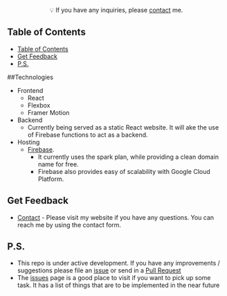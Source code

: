 <p align = "center">💡 If you have any inquiries, please <a href="https://saadiqbal.web.app/contact">contact</a> me. </p>


## Table of Contents

- [Table of Contents](#table-of-contents)
- [Get Feedback](#get-feedback)
- [P.S. ](#ps-)

##Technologies <a name = "technologies"></a>
- Frontend
  - React 
  - Flexbox 
  - Framer Motion
- Backend
  - Currently being served as a static React website. It will ake the use of Firebase functions to act as a backend.
- Hosting
  - <a href="https://firebase.google.com/docs/hosting">Firebase</a>. 
    - It currently uses the spark plan, while providing a clean domain name for free.
    - Firebase also provides easy of scalability with Google Cloud Platform.



## Get Feedback<a name = "feedback"></a>

- [Contact](https://saadiqbal.web.app/contact) - Please visit my website if you have any questions. You can reach me by using the contact form.

## P.S. <a name = "ps"></a>

- This repo is under active development. If you have any improvements / suggestions please file an [issue](https://github.com/s1iqbal/saadiqbal-website/issues/new/choose) or send in a [Pull Request](/en/CONTRIBUTING.md)
- The [issues](https://github.com/s1iqbal/saadiqbal-website/issues) page is a good place to visit if you want to pick up some task. It has a list of things that are to be implemented in the near future